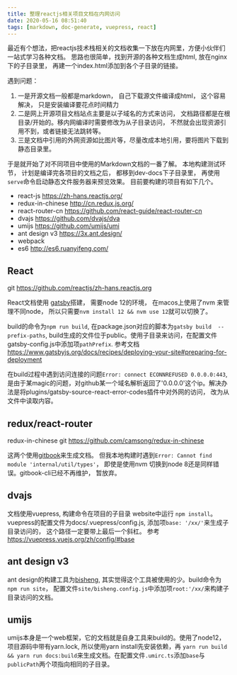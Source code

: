 ```yaml
---
title: 整理reactjs相关项目文档在内网访问
date: 2020-05-16 08:51:40
tags: [markdown, doc-generate, vuepress, react]
---
```


最近有个想法，把reactjs技术栈相关的文档收集一下放在内网里，方便小伙伴们一站式学习各种文档。 思路也很简单，找到开源的各种文档生成html, 放在nginx下的子目录里， 再建一个index.html添加到各个子目录的链接。

遇到问题：
1. 一是开源文档一般都是markdown， 自己下载源文件编译成html， 这个容易解决， 只是安装编译要花点时间精力
2. 二是网上开源项目文档站点主要是以子域名的方式来访问， 文档路径都是在根目录/开始的。移内网编译时需要修改为从子目录访问， 不然就会出现资源引用不到，或者链接无法跳转等。
3. 三是文档中引用的外网资源如比图片等，尽量改成本地引用，要将图片下载到静态目录里。

于是就开始了对不同项目中使用的Markdown文档的一番了解。 本地构建测试环节， 计划是编译完各项目的文档之后， 都移到dev-docs下子目录里， 再使用`serve`命令启动静态文件服务器来预览效果。 目前要构建的项目有如下几个。

* react-js https://zh-hans.reactjs.org/
* redux-in-chinese http://cn.redux.js.org/ 
* react-router-cn https://github.com/react-guide/react-router-cn
* dvajs https://github.com/dvajs/dva
* umijs https://github.com/umijs/umi
* ant design v3 https://3x.ant.design/
* webpack
* es6 http://es6.ruanyifeng.com/

## React

git https://github.com/reactjs/zh-hans.reactjs.org

React文档使用 [gatsby](https://www.gatsbyjs.org/docs/)搭建， 需要node 12的环境， 在macos上使用了nvm 来管理不同node， 所以只需要`nvm install 12 && nvm use 12`就可以切换了。 

build的命令为`npm run build`, 在package.json对应的脚本为`gatsby build  --prefix-paths`, build生成的文件位于public。使用子目录来访问，在配置文件gatsby-config.js中添加项`pathPrefix`. 参考文档 https://www.gatsbyjs.org/docs/recipes/deploying-your-site#preparing-for-deployment

在build过程中遇到访问连接的问题`Error: connect ECONNREFUSED 0.0.0.0:443`, 是由于某magic的问题，对github某一个域名解析返回了'0.0.0.0'这个ip。解决办法是将plugins/gatsby-source-react-error-codes插件中对外网的访问， 改为从文件中读取内容。

## redux/react-router

redux-in-chinese git https://github.com/camsong/redux-in-chinese

这两个使用[gitbook](https://github.com/GitbookIO/gitbook)来生成文档。 但我本地构建时遇到`Error: Cannot find module 'internal/util/types'`， 即使是使用nvm 切换到node 8还是同样错误。gitbook-cli已经不再维护， 暂放弃。

## dvajs

文档使用vuepress, 构建命令在项目的子目录 website中运行 `npm install`。 vuepress的配置文件为docs/.vuepress/config.js, 添加项`base: '/xx/'`来生成子目录访问的， 这个路径一定要带上最后一个斜杠。 参考 https://vuepress.vuejs.org/zh/config/#base

## ant design v3 

ant design的构建工具为[bisheng](https://github.com/benjycui/bisheng), 其实觉得这个工具被使用的少。build命令为`npm run site`， 配置文件`site/bisheng.config.js`中添加项`root:'/xx/`来构建子目录访问的文档。

## umijs

umijs本身是一个web框架，它的文档就是自身工具来build的。使用了node12，项目源码中带有yarn.lock,  所以使用yarn install先安装依赖，再 `yarn run build && yarn run docs:build`来生成文档。在配置文件`.umirc.ts`添加`base`与`publicPath`两个项指向相同的子目录。 

